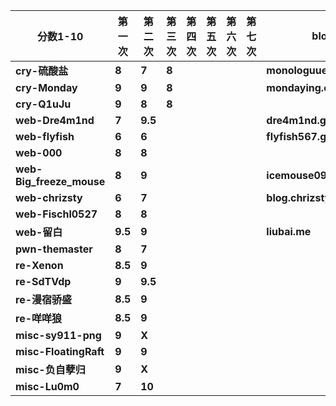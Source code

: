 | **分数1-10** | **第一次** | **第二次** | **第三次** | **第四次** | **第五次** | **第六次** | **第七次** | **blog** |
| --- | --- | --- | --- | --- | --- | --- | --- | --- |
| **cry-硫酸盐** | **8** | **7** |  **8** |  |  |  |  | **monologuue.blog** |
| **cry-Monday** | **9** | **9** |  **8** |  |  |  |  | **mondaying.cn** |
| **cry-Q1uJu** | **9** | **8** |  **8** |  |  |  |  |  |
| **web-Dre4m1nd** | **7** | **9.5** |  |  |  |  |  | **dre4m1nd.github.io** |
| **web-flyfish** | **6** | **6** |  |  |  |  |  | **flyfish567.github.io** |
| **web-000** | **8** | **8** |  |  |  |  |  |  |
| **web-Big_freeze_mouse** | **8** | **9** |  |  |  |  |  | **icemouse094.github.io** |
| **web-chrizsty** | **6** | **7** |  |  |  |  |  | **blog.chrizsty.cn** |
| **web-Fischl0527** | **8** | **8** |  |  |  |  |  |  |
| **web-留白** | **9.5** | **9** |  |  |  |  |  | **liubai.me** |
| **pwn-themaster** | **8** | **7** |  |  |  |  |  |  |
| **re-Xenon** | **8.5** | **9** |  |  |  |  |  |  |
| **re-SdTVdp** | **9** | **9.5** |  |  |  |  |  |  |
| **re-漫宿骄盛** | **8.5** | **9** |  |  |  |  |  |  |
| **re-咩咩狼** | **8.5** | **9** |  |  |  |  |  |  |
| **misc-sy911-png** | **9** | **X** |  |  |  |  |  |  |
| **misc-FloatingRaft** | **9** | **9** |  |  |  |  |  |  |
| **misc-负自孽归** | **9** | **X** |  |  |  |  |  |  |
| **misc-Lu0m0** | **7** | **10** |  |  |  |  |  |  |

